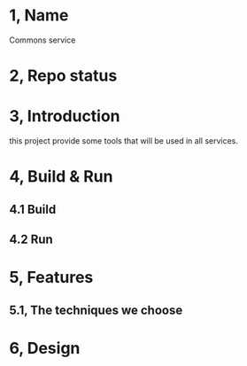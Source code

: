# 1, Name
Commons service

# 2, Repo status
 
# 3, Introduction
this project provide some tools that will be used in all services.

# 4, Build & Run
## 4.1 Build

## 4.2 Run



# 5, Features

## 5.1, The techniques we choose

# 6, Design


